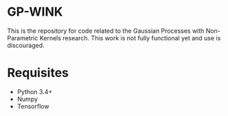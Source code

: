 # GP-WINK
This is the repository for code related to the Gaussian Processes with Non-Parametric Kernels research. This work is not fully functional yet and use is discouraged.

# Requisites
- Python 3.4+
- Numpy
- Tensorflow
